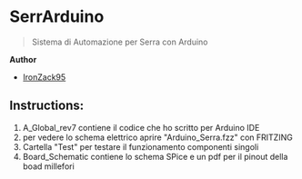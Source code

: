 # SerrArduino
> Sistema di Automazione per Serra con Arduino

**Author**
- [IronZack95](@https://github.com/IronZack95)
 
 ## Instructions:
 1. A_Global_rev7 contiene il codice che ho scritto per Arduino IDE
 2. per vedere lo schema elettrico aprire "Arduino_Serra.fzz" con FRITZING
 3. Cartella "Test" per testare il funzionamento componenti singoli
 4. Board_Schematic contiene lo schema SPice e un pdf per il pinout della boad millefori
